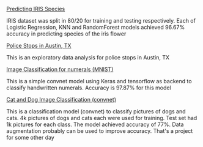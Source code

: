[Predicting IRIS Species](https://github.com/sumitkumar-00/Data_Science_Projects/blob/master/iris.ipynb)

IRIS dataset was split in 80/20 for training and testing respectively. Each of Logistic Regression, KNN and RandomForest models achieved 96.67% accuracy in predicting species of the iris flower

[Police Stops in Austin, TX](https://github.com/sumitkumar-00/Data_Science_Projects/blob/master/austin_tx_police.ipynb)

This is an exploratory data analysis for police stops in Austin, TX

[Image Classification for numerals (MNIST)](https://github.com/sumitkumar-00/Data_Science_Projects/blob/master/mnist.ipynb)

This is a simple convnet model using Keras and tensorflow as backend to classify handwritten numerals. Accuracy is 97.87% for this model

[Cat and Dog Image Classification (convnet)](https://github.com/sumitkumar-00/Data_Science_Projects/blob/master/cat_and_dog.ipynb)

This is a classification model (convnet) to classify pictures of dogs and cats. 4k pictures of dogs and cats each were used for training. Test set had 1k pictures for each class. The model achieved accuracy of 77%. Data augmentation probably can be used to improve accuracy. That's a project for some other day
